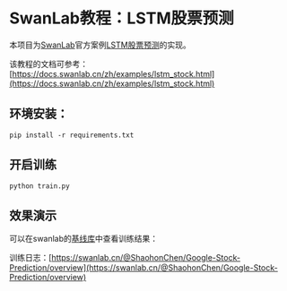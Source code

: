 # SwanLab教程：LSTM股票预测

本项目为[SwanLab](https://swanlab.cn/)官方案例[LSTM股票预测](https://docs.swanlab.cn/zh/examples/lstm_stock.html)的实现。

该教程的文档可参考：[https://docs.swanlab.cn/zh/examples/lstm_stock.html](https://docs.swanlab.cn/zh/examples/lstm_stock.html)

## 环境安装：

```
pip install -r requirements.txt
```
## 开启训练

```
python train.py
```

## 效果演示

可以在swanlab的[基线库](https://swanlab.cn/benchmarks)中查看训练结果：

训练日志：[https://swanlab.cn/@ShaohonChen/Google-Stock-Prediction/overview](https://swanlab.cn/@ShaohonChen/Google-Stock-Prediction/overview)